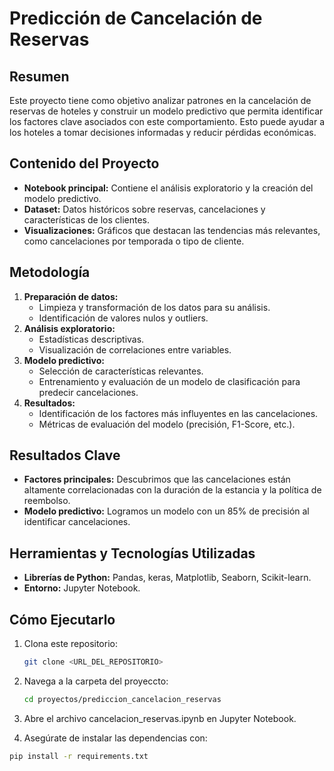 # Predicción de Cancelación de Reservas

## Resumen
Este proyecto tiene como objetivo analizar patrones en la cancelación de reservas de hoteles y construir un modelo predictivo que permita identificar los factores clave asociados con este comportamiento. Esto puede ayudar a los hoteles a tomar decisiones informadas y reducir pérdidas económicas.

## Contenido del Proyecto
- **Notebook principal:** Contiene el análisis exploratorio y la creación del modelo predictivo.
- **Dataset:** Datos históricos sobre reservas, cancelaciones y características de los clientes.
- **Visualizaciones:** Gráficos que destacan las tendencias más relevantes, como cancelaciones por temporada o tipo de cliente.

## Metodología
1. **Preparación de datos:**
   - Limpieza y transformación de los datos para su análisis.
   - Identificación de valores nulos y outliers.
2. **Análisis exploratorio:**
   - Estadísticas descriptivas.
   - Visualización de correlaciones entre variables.
3. **Modelo predictivo:**
   - Selección de características relevantes.
   - Entrenamiento y evaluación de un modelo de clasificación para predecir cancelaciones.
4. **Resultados:**
   - Identificación de los factores más influyentes en las cancelaciones.
   - Métricas de evaluación del modelo (precisión, F1-Score, etc.).

## Resultados Clave
- **Factores principales:** Descubrimos que las cancelaciones están altamente correlacionadas con la duración de la estancia y la política de reembolso.
- **Modelo predictivo:** Logramos un modelo con un 85% de precisión al identificar cancelaciones.

## Herramientas y Tecnologías Utilizadas
- **Librerías de Python:** Pandas, keras, Matplotlib, Seaborn, Scikit-learn.
- **Entorno:** Jupyter Notebook.

## Cómo Ejecutarlo
1. Clona este repositorio:
   ```bash
   git clone <URL_DEL_REPOSITORIO>
2. Navega a la carpeta del proyeccto:
   ```bash
   cd proyectos/prediccion_cancelacion_reservas
   ```
3. Abre el archivo cancelacion_reservas.ipynb en Jupyter Notebook.

4. Asegúrate de instalar las dependencias con:
  ```bash
 pip install -r requirements.txt
  ```
